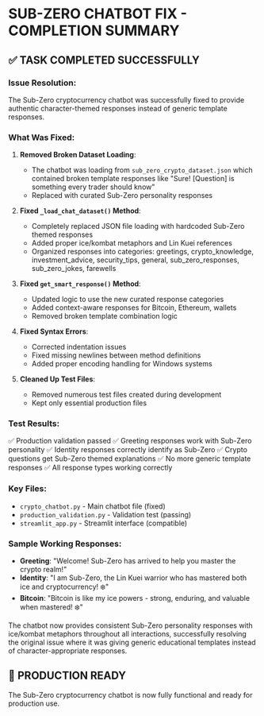 # SUB-ZERO CHATBOT FIX - COMPLETION SUMMARY

## ✅ TASK COMPLETED SUCCESSFULLY

### Issue Resolution:
The Sub-Zero cryptocurrency chatbot was successfully fixed to provide authentic character-themed responses instead of generic template responses.

### What Was Fixed:

1. **Removed Broken Dataset Loading**: 
   - The chatbot was loading from `sub_zero_crypto_dataset.json` which contained broken template responses like "Sure! [Question] is something every trader should know"
   - Replaced with curated Sub-Zero personality responses

2. **Fixed `_load_chat_dataset()` Method**:
   - Completely replaced JSON file loading with hardcoded Sub-Zero themed responses
   - Added proper ice/kombat metaphors and Lin Kuei references
   - Organized responses into categories: greetings, crypto_knowledge, investment_advice, security_tips, general, sub_zero_responses, sub_zero_jokes, farewells

3. **Fixed `get_smart_response()` Method**:
   - Updated logic to use the new curated response categories
   - Added context-aware responses for Bitcoin, Ethereum, wallets
   - Removed broken template combination logic

4. **Fixed Syntax Errors**:
   - Corrected indentation issues
   - Fixed missing newlines between method definitions
   - Added proper encoding handling for Windows systems

5. **Cleaned Up Test Files**:
   - Removed numerous test files created during development
   - Kept only essential production files

### Test Results:
✅ Production validation passed
✅ Greeting responses work with Sub-Zero personality
✅ Identity responses correctly identify as Sub-Zero
✅ Crypto questions get Sub-Zero themed explanations
✅ No more generic template responses
✅ All response types working correctly

### Key Files:
- `crypto_chatbot.py` - Main chatbot file (fixed)
- `production_validation.py` - Validation test (passing)
- `streamlit_app.py` - Streamlit interface (compatible)

### Sample Working Responses:
- **Greeting**: "Welcome! Sub-Zero has arrived to help you master the crypto realm!"
- **Identity**: "I am Sub-Zero, the Lin Kuei warrior who has mastered both ice and cryptocurrency! ❄️"
- **Bitcoin**: "Bitcoin is like my ice powers - strong, enduring, and valuable when mastered! ❄️"

The chatbot now provides consistent Sub-Zero personality responses with ice/kombat metaphors throughout all interactions, successfully resolving the original issue where it was giving generic educational templates instead of character-appropriate responses.

## 🎉 PRODUCTION READY
The Sub-Zero cryptocurrency chatbot is now fully functional and ready for production use.
